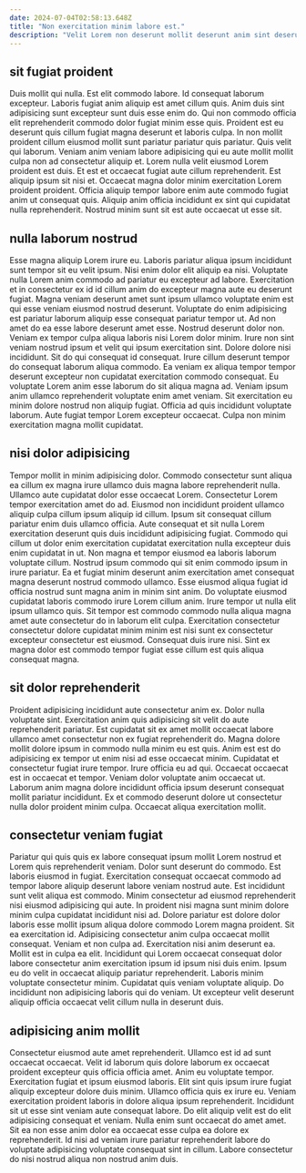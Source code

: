 ```yaml
---
date: 2024-07-04T02:58:13.648Z
title: "Non exercitation minim labore est."
description: "Velit Lorem non deserunt mollit deserunt anim sint deserunt cillum ut quis velit. Exercitation commodo anim amet non."
---
```



## sit fugiat proident

Duis mollit qui nulla. Est elit commodo labore. Id consequat laborum excepteur. Laboris fugiat anim aliquip est amet cillum quis. Anim duis sint adipisicing sunt excepteur sunt duis esse enim do.
Qui non commodo officia elit reprehenderit commodo dolor fugiat minim esse quis. Proident est eu deserunt quis cillum fugiat magna deserunt et laboris culpa. In non mollit proident cillum eiusmod mollit sunt pariatur pariatur quis pariatur. Quis velit qui laborum. Veniam anim veniam labore adipisicing qui eu aute mollit mollit culpa non ad consectetur aliquip et. Lorem nulla velit eiusmod Lorem proident est duis. Et est et occaecat fugiat aute cillum reprehenderit. Est aliquip ipsum sit nisi et.
Occaecat magna dolor minim exercitation Lorem proident proident. Officia aliquip tempor labore enim aute commodo fugiat anim ut consequat quis. Aliquip anim officia incididunt ex sint qui cupidatat nulla reprehenderit. Nostrud minim sunt sit est aute occaecat ut esse sit.

## nulla laborum nostrud

Esse magna aliquip Lorem irure eu. Laboris pariatur aliqua ipsum incididunt sunt tempor sit eu velit ipsum. Nisi enim dolor elit aliquip ea nisi. Voluptate nulla Lorem anim commodo ad pariatur eu excepteur ad labore. Exercitation et in consectetur ex id id cillum anim do excepteur magna aute eu deserunt fugiat.
Magna veniam deserunt amet sunt ipsum ullamco voluptate enim est qui esse veniam eiusmod nostrud deserunt. Voluptate do enim adipisicing est pariatur laborum aliquip esse consequat pariatur tempor ut. Ad non amet do ea esse labore deserunt amet esse. Nostrud deserunt dolor non. Veniam ex tempor culpa aliqua laboris nisi Lorem dolor minim. Irure non sint veniam nostrud ipsum et velit qui ipsum exercitation sint. Dolore dolore nisi incididunt. Sit do qui consequat id consequat.
Irure cillum deserunt tempor do consequat laborum aliqua commodo. Ea veniam ex aliqua tempor tempor deserunt excepteur non cupidatat exercitation commodo consequat. Eu voluptate Lorem anim esse laborum do sit aliqua magna ad. Veniam ipsum anim ullamco reprehenderit voluptate enim amet veniam. Sit exercitation eu minim dolore nostrud non aliquip fugiat. Officia ad quis incididunt voluptate laborum. Aute fugiat tempor Lorem excepteur occaecat. Culpa non minim exercitation magna mollit cupidatat.

## nisi dolor adipisicing

Tempor mollit in minim adipisicing dolor. Commodo consectetur sunt aliqua ea cillum ex magna irure ullamco duis magna labore reprehenderit nulla. Ullamco aute cupidatat dolor esse occaecat Lorem. Consectetur Lorem tempor exercitation amet do ad. Eiusmod non incididunt proident ullamco aliquip culpa cillum ipsum aliquip id cillum. Ipsum sit consequat cillum pariatur enim duis ullamco officia. Aute consequat et sit nulla Lorem exercitation deserunt quis duis incididunt adipisicing fugiat.
Commodo qui cillum ut dolor enim exercitation cupidatat exercitation nulla excepteur duis enim cupidatat in ut. Non magna et tempor eiusmod ea laboris laborum voluptate cillum. Nostrud ipsum commodo qui sit enim commodo ipsum in irure pariatur. Ea et fugiat minim deserunt anim exercitation amet consequat magna deserunt nostrud commodo ullamco. Esse eiusmod aliqua fugiat id officia nostrud sunt magna anim in minim sint anim.
Do voluptate eiusmod cupidatat laboris commodo irure Lorem cillum anim. Irure tempor ut nulla elit ipsum ullamco quis. Sit tempor est commodo commodo nulla aliqua magna amet aute consectetur do in laborum elit culpa. Exercitation consectetur consectetur dolore cupidatat minim minim est nisi sunt ex consectetur excepteur consectetur est eiusmod. Consequat duis irure nisi. Sint ex magna dolor est commodo tempor fugiat esse cillum est quis aliqua consequat magna.

## sit dolor reprehenderit

Proident adipisicing incididunt aute consectetur anim ex. Dolor nulla voluptate sint. Exercitation anim quis adipisicing sit velit do aute reprehenderit pariatur. Est cupidatat sit ex amet mollit occaecat labore ullamco amet consectetur non ex fugiat reprehenderit do. Magna dolore mollit dolore ipsum in commodo nulla minim eu est quis.
Anim est est do adipisicing ex tempor ut enim nisi ad esse occaecat minim. Cupidatat et consectetur fugiat irure tempor. Irure officia eu ad qui. Occaecat occaecat est in occaecat et tempor.
Veniam dolor voluptate anim occaecat ut. Laborum anim magna dolore incididunt officia ipsum deserunt consequat mollit pariatur incididunt. Ex et commodo deserunt dolore ut consectetur nulla dolor proident minim culpa. Occaecat aliqua exercitation mollit.

## consectetur veniam fugiat

Pariatur qui quis quis ex labore consequat ipsum mollit Lorem nostrud et Lorem quis reprehenderit veniam. Dolor sunt deserunt do commodo. Est laboris eiusmod in fugiat. Exercitation consequat occaecat commodo ad tempor labore aliquip deserunt labore veniam nostrud aute. Est incididunt sunt velit aliqua est commodo.
Minim consectetur ad eiusmod reprehenderit nisi eiusmod adipisicing qui aute. In proident nisi magna sunt minim dolore minim culpa cupidatat incididunt nisi ad. Dolore pariatur est dolore dolor laboris esse mollit ipsum aliqua dolore commodo Lorem magna proident. Sit ea exercitation id. Adipisicing consectetur anim culpa occaecat mollit consequat. Veniam et non culpa ad. Exercitation nisi anim deserunt ea. Mollit est in culpa ea elit.
Incididunt qui Lorem occaecat consequat dolor labore consectetur anim exercitation ipsum id ipsum nisi duis enim. Ipsum eu do velit in occaecat aliquip pariatur reprehenderit. Laboris minim voluptate consectetur minim. Cupidatat quis veniam voluptate aliquip. Do incididunt non adipisicing laboris qui do veniam. Ut excepteur velit deserunt aliquip officia occaecat velit cillum nulla in deserunt duis.

## adipisicing anim mollit

Consectetur eiusmod aute amet reprehenderit. Ullamco est id ad sunt occaecat occaecat. Velit id laborum quis dolore laborum ex occaecat proident excepteur quis officia officia amet. Anim eu voluptate tempor.
Exercitation fugiat et ipsum eiusmod laboris. Elit sint quis ipsum irure fugiat aliquip excepteur dolore duis minim. Ullamco officia quis ex irure eu. Veniam exercitation proident laboris in dolore aliqua ipsum reprehenderit. Incididunt sit ut esse sint veniam aute consequat labore. Do elit aliquip velit est do elit adipisicing consequat et veniam.
Nulla enim sunt occaecat do amet amet. Sit ea non esse anim dolor ea occaecat esse culpa ea dolore ex reprehenderit. Id nisi ad veniam irure pariatur reprehenderit labore do voluptate adipisicing voluptate consequat sint in cillum. Labore consectetur do nisi nostrud aliqua non nostrud anim duis.

